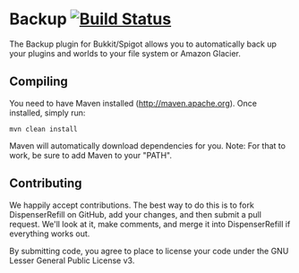 Backup [![Build Status](http://www.evil-co.com/ci/plugins/servlet/buildStatusImage/BB-MASTER)](http://www.evil-co.com/ci/browse/BB-MASTER)
===============
The Backup plugin for Bukkit/Spigot allows you to automatically back up your plugins
and worlds to your file system or Amazon Glacier.

Compiling
---------

You need to have Maven installed (http://maven.apache.org). Once installed,
simply run:

	mvn clean install

Maven will automatically download dependencies for you. Note: For that to work,
be sure to add Maven to your "PATH".

Contributing
------------

We happily accept contributions. The best way to do this is to fork DispenserRefill
on GitHub, add your changes, and then submit a pull request. We'll look at it,
make comments, and merge it into DispenserRefill if everything works out.

By submitting code, you agree to place to license your code under the 
GNU Lesser General Public License v3.